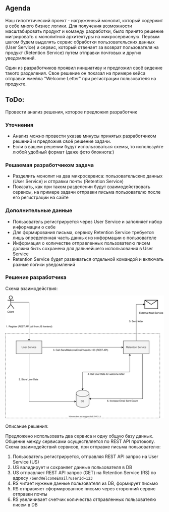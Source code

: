 ## Agenda
Наш гипотетический проект - нагруженный монолит, который содержит в себе много бизнес логики.
Для получения возможности масштабировать продукт и команду разработки, было принято решение мигрировать с монолитной архитектуры на микросервисную.
Первым шагом будем выделять сервис обработки пользовательских данных (User Service) и сервис, который отвечает за возврат пользователя на продукт (Retention Service) путем отправки почтовых и других уведомлений.

Один из разработчиков проявил инициативу и предложил своё видение такого разделения. Свое решение он показал на примере кейса отправки емейла "Welcome Letter" при регистрации пользователя на продукте.

## ToDo:
Провести анализ решения, которое предложил разработчик

### Уточнения
- Анализ можно провести указав минусы принятых разработчиком решений и предложив своё решение задачи.
- Если в вашем решении будут использоваться схемы, то используйте любой удобный формат (даже фото блокнота:)

### Решаемая разработчиком задача
- Разделить монолит на два микросервиса: пользовательских данных (User Service) и отправки почты (Retention Service)
- Показать, как при таком разделении будут взаимодействовать сервисы, на примере задачи отправки письма пользователю после его регистрации на сайте

### Дополнительные данные
- Пользователь регистрируется через User Service и заполняет набор информации о себе
- Для формирования письма, сервису Retention Service требуется лишь определенная часть данных из информации о пользователе
- Информация о количестве отправленных пользователю писем должна быть сохранена для дальнейшего использования в User Service
- Retention Service будет развиваться отдельной командой и включать разные логики уведомлений

### Решение разработчика
Схема взаимодействия:

![Схема взаимодействия сервисов](src/tt-microservices.svg)

Описание решения:

Предложено использовать два сервиса и одну общую базу данных. Общение между сервисами осуществляется по REST API протоколу. 
Схема взаимодействий сервисов, при отправке письма пользователю:
1. Пользователь регистрируется, отправляя REST API запрос на User Service (US)
2. US валидирует и сохраняет данные пользователя в DB
3. US отправляет REST API запрос (GET) на Retention Service (RS) по адресу ```/SendWelcomeEmail?userId=123```
4. RS читает нужные данные пользователя из DB, формирует письмо
5. RS отправляет сформированное письмо через сторонний сервис отправки почты
6. RS увеличивает счетчик количества отправленных пользователю писем в DB
